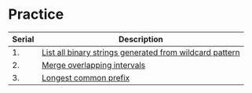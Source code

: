 # Practice

<style>
.md-logo img {
  content: url('/practice/practice-light.png');
}

:root [data-md-color-scheme=slate] .md-logo img  {
  content: url('/practice/practice-dark.png');
}
</style>

| Serial | Description                                                                                                                                             |
| ------ | ------------------------------------------------------------------------------------------------------------------------------------------------------- |
| 1.     | <a target="_blank" href="/practice/list-all-binary-strings-generated-from-wildcard-pattern">List all binary strings generated from wildcard pattern</a> |
| 2.     | <a target="_blank" href="/practice/merge-overlapping-intervals">Merge overlapping intervals</a>                                                         |
| 3.     | <a target="_blank" href="/practice/longest-common-prefix">Longest common prefix</a>                                                                     |
